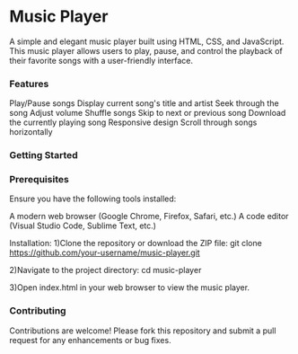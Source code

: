 <h1>Music Player</h1>
A simple and elegant music player built using HTML, CSS, and JavaScript. This music player allows users to play, pause, and control the playback of their favorite songs with a user-friendly interface.

<h3>Features</h3>
Play/Pause songs
Display current song's title and artist
Seek through the song
Adjust volume
Shuffle songs
Skip to next or previous song
Download the currently playing song
Responsive design
Scroll through songs horizontally

<h3>Getting Started</h3>
<h3>Prerequisites</h3>
Ensure you have the following tools installed:

A modern web browser (Google Chrome, Firefox, Safari, etc.)
A code editor (Visual Studio Code, Sublime Text, etc.)

Installation:
1)Clone the repository or download the ZIP file:
git clone https://github.com/your-username/music-player.git

2)Navigate to the project directory:
cd music-player

3)Open index.html in your web browser to view the music player.

<h3>Contributing</h3>
Contributions are welcome! Please fork this repository and submit a pull request for any enhancements or bug fixes.
